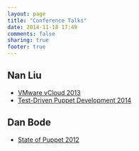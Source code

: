 ```yaml
---
layout: page
title: "Conference Talks"
date: 2014-11-18 17:49
comments: false
sharing: true
footer: true
---
```

## Nan Liu ##
* [VMware vCloud 2013](https://www.youtube.com/watch?v=HqdLArqgblg)
* [Test-Driven Puppet Development 2014](https://www.youtube.com/watch?v=GoLE6JJU6mA)

## Dan Bode ##
* [State of Puppet 2012](https://www.youtube.com/watch?v=Z8EOizsaC7w)